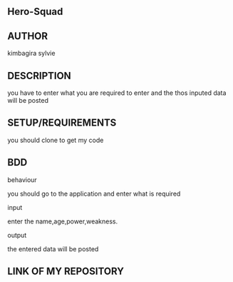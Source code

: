 ## Hero-Squad

## AUTHOR
kimbagira sylvie

## DESCRIPTION

you have to enter what you are required to enter and the thos inputed data will be posted 

## SETUP/REQUIREMENTS

you should clone to get my code

## BDD

behaviour

you should go to the application and enter what is required

input

enter the name,age,power,weakness.

output

the entered data will be posted

## LINK OF MY REPOSITORY
